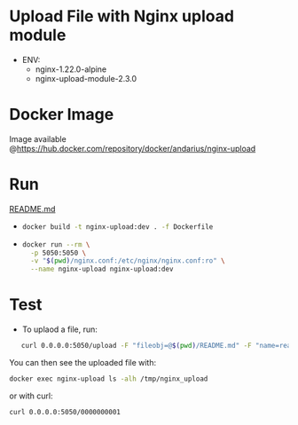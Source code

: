 # Upload File with Nginx upload module

- ENV:
   - nginx-1.22.0-alpine
   - nginx-upload-module-2.3.0

# Docker Image

Image available @https://hub.docker.com/repository/docker/andarius/nginx-upload

# Run
[README.md](README.md)
- ```sh
  docker build -t nginx-upload:dev . -f Dockerfile
  ```
  
- ```sh
  docker run --rm \
    -p 5050:5050 \
    -v "$(pwd)/nginx.conf:/etc/nginx/nginx.conf:ro" \
    --name nginx-upload nginx-upload:dev
  ```

# Test
- To uplaod a file, run:  
```sh 
   curl 0.0.0.0:5050/upload -F "fileobj=@$(pwd)/README.md" -F "name=readme.md"
  ```
 You can then see the uploaded file with:
 ```sh
 docker exec nginx-upload ls -alh /tmp/nginx_upload
  ```
or with curl:
 ```sh
 curl 0.0.0.0:5050/0000000001
  ```
